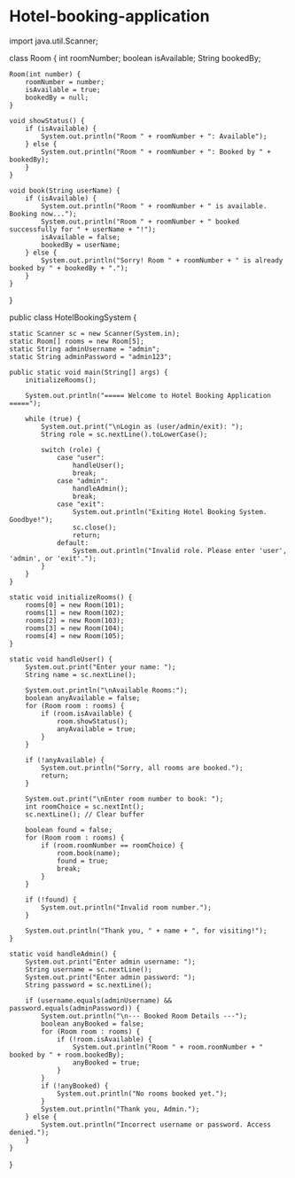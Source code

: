 # Hotel-booking-application
import java.util.Scanner;

class Room {
    int roomNumber;
    boolean isAvailable;
    String bookedBy;

    Room(int number) {
        roomNumber = number;
        isAvailable = true;
        bookedBy = null;
    }

    void showStatus() {
        if (isAvailable) {
            System.out.println("Room " + roomNumber + ": Available");
        } else {
            System.out.println("Room " + roomNumber + ": Booked by " + bookedBy);
        }
    }

    void book(String userName) {
        if (isAvailable) {
            System.out.println("Room " + roomNumber + " is available. Booking now...");
            System.out.println("Room " + roomNumber + " booked successfully for " + userName + "!");
            isAvailable = false;
            bookedBy = userName;
        } else {
            System.out.println("Sorry! Room " + roomNumber + " is already booked by " + bookedBy + ".");
        }
    }
}

public class HotelBookingSystem {

    static Scanner sc = new Scanner(System.in);
    static Room[] rooms = new Room[5];
    static String adminUsername = "admin";
    static String adminPassword = "admin123";

    public static void main(String[] args) {
        initializeRooms();

        System.out.println("===== Welcome to Hotel Booking Application =====");

        while (true) {
            System.out.print("\nLogin as (user/admin/exit): ");
            String role = sc.nextLine().toLowerCase();

            switch (role) {
                case "user":
                    handleUser();
                    break;
                case "admin":
                    handleAdmin();
                    break;
                case "exit":
                    System.out.println("Exiting Hotel Booking System. Goodbye!");
                    sc.close();
                    return;
                default:
                    System.out.println("Invalid role. Please enter 'user', 'admin', or 'exit'.");
            }
        }
    }

    static void initializeRooms() {
        rooms[0] = new Room(101);
        rooms[1] = new Room(102);
        rooms[2] = new Room(103);
        rooms[3] = new Room(104);
        rooms[4] = new Room(105);
    }

    static void handleUser() {
        System.out.print("Enter your name: ");
        String name = sc.nextLine();

        System.out.println("\nAvailable Rooms:");
        boolean anyAvailable = false;
        for (Room room : rooms) {
            if (room.isAvailable) {
                room.showStatus();
                anyAvailable = true;
            }
        }

        if (!anyAvailable) {
            System.out.println("Sorry, all rooms are booked.");
            return;
        }

        System.out.print("\nEnter room number to book: ");
        int roomChoice = sc.nextInt();
        sc.nextLine(); // Clear buffer

        boolean found = false;
        for (Room room : rooms) {
            if (room.roomNumber == roomChoice) {
                room.book(name);
                found = true;
                break;
            }
        }

        if (!found) {
            System.out.println("Invalid room number.");
        }

        System.out.println("Thank you, " + name + ", for visiting!");
    }

    static void handleAdmin() {
        System.out.print("Enter admin username: ");
        String username = sc.nextLine();
        System.out.print("Enter admin password: ");
        String password = sc.nextLine();

        if (username.equals(adminUsername) && password.equals(adminPassword)) {
            System.out.println("\n--- Booked Room Details ---");
            boolean anyBooked = false;
            for (Room room : rooms) {
                if (!room.isAvailable) {
                    System.out.println("Room " + room.roomNumber + " booked by " + room.bookedBy);
                    anyBooked = true;
                }
            }
            if (!anyBooked) {
                System.out.println("No rooms booked yet.");
            }
            System.out.println("Thank you, Admin.");
        } else {
            System.out.println("Incorrect username or password. Access denied.");
        }
    }
}
